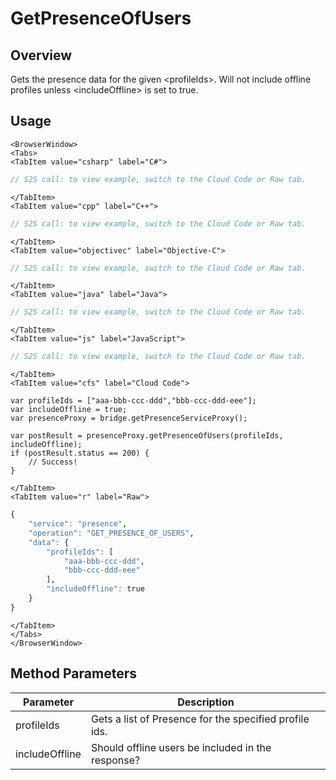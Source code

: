 # GetPresenceOfUsers
## Overview
Gets the presence data for the given \<profileIds\>. Will not include offline profiles unless \<includeOffline\> is set to true.

<PartialServop service_name="presence" operation_name="GET_PRESENCE_OF_USERS" />

## Usage

```mdx-code-block
<BrowserWindow>
<Tabs>
<TabItem value="csharp" label="C#">
```

```csharp
// S2S call: to view example, switch to the Cloud Code or Raw tab.
```

```mdx-code-block
</TabItem>
<TabItem value="cpp" label="C++">
```

```cpp
// S2S call: to view example, switch to the Cloud Code or Raw tab.
```

```mdx-code-block
</TabItem>
<TabItem value="objectivec" label="Objective-C">
```

```objectivec
// S2S call: to view example, switch to the Cloud Code or Raw tab.
```

```mdx-code-block
</TabItem>
<TabItem value="java" label="Java">
```

```java
// S2S call: to view example, switch to the Cloud Code or Raw tab.
```

```mdx-code-block
</TabItem>
<TabItem value="js" label="JavaScript">
```

```javascript
// S2S call: to view example, switch to the Cloud Code or Raw tab.
```

```mdx-code-block
</TabItem>
<TabItem value="cfs" label="Cloud Code">
```

```cfscript
var profileIds = ["aaa-bbb-ccc-ddd","bbb-ccc-ddd-eee"];
var includeOffline = true;
var presenceProxy = bridge.getPresenceServiceProxy();

var postResult = presenceProxy.getPresenceOfUsers(profileIds, includeOffline);
if (postResult.status == 200) {
    // Success!
}
```

```mdx-code-block
</TabItem>
<TabItem value="r" label="Raw">
```

```r
{
	"service": "presence",
	"operation": "GET_PRESENCE_OF_USERS",
	"data": {
		"profileIds": [
			"aaa-bbb-ccc-ddd",
			"bbb-ccc-ddd-eee"
		],
		"includeOffline": true
	}
}
```

```mdx-code-block
</TabItem>
</Tabs>
</BrowserWindow>
```

## Method Parameters
Parameter | Description
--------- | -----------
profileIds | Gets a list of Presence for the specified profile ids. 
includeOffline | Should offline users be included in the response? 


